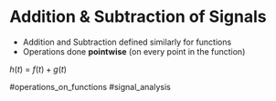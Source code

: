 # Addition & Subtraction of Signals
- Addition and Subtraction defined similarly for functions
- Operations done **pointwise** (on every point in the function)

$h(t)$ = $f(t)+g(t)$


#operations_on_functions #signal_analysis 